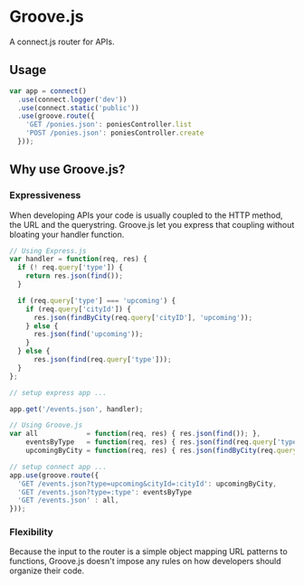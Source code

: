 # Groove.js

A connect.js router for APIs.

## Usage

```javascript
var app = connect()
  .use(connect.logger('dev'))
  .use(connect.static('public'))
  .use(groove.route({
    'GET /ponies.json': poniesController.list
    'POST /ponies.json': poniesController.create
  }));
```

## Why use Groove.js?

### Expressiveness

When developing APIs your code is usually coupled to the HTTP method,
the URL and the querystring. Groove.js let you express that coupling without
bloating your handler function.

```javascript
// Using Express.js
var handler = function(req, res) {
  if (! req.query['type']) {
    return res.json(find());
  }

  if (req.query['type'] === 'upcoming') {
    if (req.query['cityId']) {
      res.json(findByCity(req.query['cityID'], 'upcoming'));
    } else {
      res.json(find('upcoming'));
    }
  } else {
      res.json(find(req.query['type']));
  }
};

// setup express app ...

app.get('/events.json', handler);
```

```javascript
// Using Groove.js
var all            = function(req, res) { res.json(find()); },
    eventsByType   = function(req, res) { res.json(find(req.query['type'])); },
    upcomingByCity = function(req, res) { res.json(findByCity(req.query['cityId'], 'upcoming')); };

// setup connect app ...
app.use(groove.route({
  'GET /events.json?type=upcoming&cityId=:cityId': upcomingByCity,
  'GET /events.json?type=:type': eventsByType
  'GET /events.json' : all,
}));
```
### Flexibility

Because the input to the router is a simple object mapping URL patterns to
functions, Groove.js doesn't impose any rules on how developers should
organize their code.
